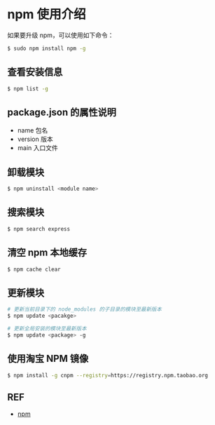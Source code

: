 # npm 使用介绍

如果要升级 npm，可以使用如下命令：

```sh
$ sudo npm install npm -g
```

## 查看安装信息

```sh
$ npm list -g
```

## package.json 的属性说明

- name 包名
- version 版本
- main 入口文件

## 卸载模块

```sh
$ npm uninstall <module name>
```

## 搜索模块

```sh
$ npm search express
```

## 清空 npm 本地缓存

```sh
$ npm cache clear
```

## 更新模块

```sh
# 更新当前目录下的 node_modules 的子目录的模块至最新版本
$ npm update <pacakge>

# 更新全局安装的模块至最新版本
$ npm update <package> -g
```

## 使用淘宝 NPM 镜像

```sh
$ npm install -g cnpm --registry=https://registry.npm.taobao.org
```

## REF

- [npm](http://www.runoob.com/nodejs/nodejs-npm.html)